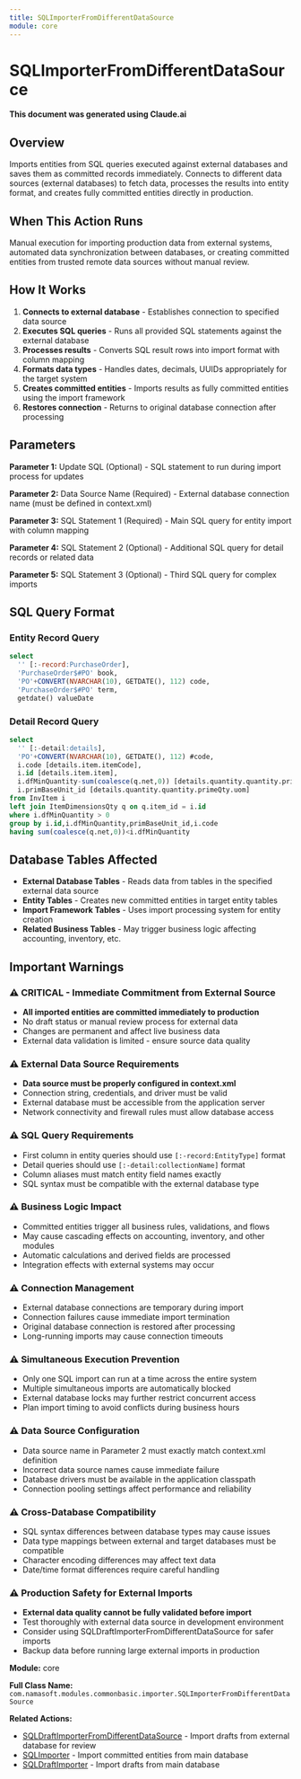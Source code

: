 ```yaml
---
title: SQLImporterFromDifferentDataSource
module: core
---
```



<div class='entity-flows'>

# SQLImporterFromDifferentDataSource

**This document was generated using Claude.ai**

## Overview

Imports entities from SQL queries executed against external databases and saves them as committed records immediately. Connects to different data sources (external databases) to fetch data, processes the results into entity format, and creates fully committed entities directly in production.

## When This Action Runs

Manual execution for importing production data from external systems, automated data synchronization between databases, or creating committed entities from trusted remote data sources without manual review.

## How It Works

1. **Connects to external database** - Establishes connection to specified data source
2. **Executes SQL queries** - Runs all provided SQL statements against the external database
3. **Processes results** - Converts SQL result rows into import format with column mapping
4. **Formats data types** - Handles dates, decimals, UUIDs appropriately for the target system
5. **Creates committed entities** - Imports results as fully committed entities using the import framework
6. **Restores connection** - Returns to original database connection after processing

## Parameters

**Parameter 1:** Update SQL (Optional) - SQL statement to run during import process for updates

**Parameter 2:** Data Source Name (Required) - External database connection name (must be defined in context.xml)

**Parameter 3:** SQL Statement 1 (Required) - Main SQL query for entity import with column mapping

**Parameter 4:** SQL Statement 2 (Optional) - Additional SQL query for detail records or related data

**Parameter 5:** SQL Statement 3 (Optional) - Third SQL query for complex imports

## SQL Query Format

### Entity Record Query
```sql
select 
  '' [:-record:PurchaseOrder],
  'PurchaseOrder$#PO' book,
  'PO'+CONVERT(NVARCHAR(10), GETDATE(), 112) code,
  'PurchaseOrder$#PO' term,
  getdate() valueDate
```

### Detail Record Query
```sql
select 
  '' [:-detail:details],
  'PO'+CONVERT(NVARCHAR(10), GETDATE(), 112) #code,
  i.code [details.item.itemCode],
  i.id [details.item.item],
  i.dfMinQuantity-sum(coalesce(q.net,0)) [details.quantity.quantity.primeQty.value],
  i.primBaseUnit_id [details.quantity.quantity.primeQty.uom] 
from InvItem i 
left join ItemDimensionsQty q on q.item_id = i.id 
where i.dfMinQuantity > 0
group by i.id,i.dfMinQuantity,primBaseUnit_id,i.code
having sum(coalesce(q.net,0))<i.dfMinQuantity
```

## Database Tables Affected

- **External Database Tables** - Reads data from tables in the specified external data source
- **Entity Tables** - Creates new committed entities in target entity tables
- **Import Framework Tables** - Uses import processing system for entity creation
- **Related Business Tables** - May trigger business logic affecting accounting, inventory, etc.

## Important Warnings

### ⚠️ CRITICAL - Immediate Commitment from External Source
- **All imported entities are committed immediately to production**
- No draft status or manual review process for external data
- Changes are permanent and affect live business data
- External data validation is limited - ensure source data quality

### ⚠️ External Data Source Requirements
- **Data source must be properly configured in context.xml**
- Connection string, credentials, and driver must be valid
- External database must be accessible from the application server
- Network connectivity and firewall rules must allow database access

### ⚠️ SQL Query Requirements
- First column in entity queries should use `[:-record:EntityType]` format
- Detail queries should use `[:-detail:collectionName]` format
- Column aliases must match entity field names exactly
- SQL syntax must be compatible with the external database type

### ⚠️ Business Logic Impact
- Committed entities trigger all business rules, validations, and flows
- May cause cascading effects on accounting, inventory, and other modules
- Automatic calculations and derived fields are processed
- Integration effects with external systems may occur

### ⚠️ Connection Management
- External database connections are temporary during import
- Connection failures cause immediate import termination
- Original database connection is restored after processing
- Long-running imports may cause connection timeouts

### ⚠️ Simultaneous Execution Prevention
- Only one SQL import can run at a time across the entire system
- Multiple simultaneous imports are automatically blocked
- External database locks may further restrict concurrent access
- Plan import timing to avoid conflicts during business hours

### ⚠️ Data Source Configuration
- Data source name in Parameter 2 must exactly match context.xml definition
- Incorrect data source names cause immediate failure
- Database drivers must be available in the application classpath
- Connection pooling settings affect performance and reliability

### ⚠️ Cross-Database Compatibility
- SQL syntax differences between database types may cause issues
- Data type mappings between external and target databases must be compatible
- Character encoding differences may affect text data
- Date/time format differences require careful handling

### ⚠️ Production Safety for External Imports
- **External data quality cannot be fully validated before import**
- Test thoroughly with external data source in development environment
- Consider using SQLDraftImporterFromDifferentDataSource for safer imports
- Backup data before running large external imports in production

**Module:** core

**Full Class Name:** `com.namasoft.modules.commonbasic.importer.SQLImporterFromDifferentDataSource`

**Related Actions:**
- [SQLDraftImporterFromDifferentDataSource](SQLDraftImporterFromDifferentDataSource.md) - Import drafts from external database for review
- [SQLImporter](SQLImporter.md) - Import committed entities from main database
- [SQLDraftImporter](SQLDraftImporter.md) - Import drafts from main database


</div>